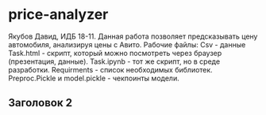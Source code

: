 # price-analyzer

Якубов Давид, ИДБ 18-11.
Данная работа позволяет предсказывать цену автомобиля, анализируя цены с Авито.
Рабочие файлы:
Csv - данные
Task.html -  скрипт, который можно посмотреть через браузер (презентация, данные).
Task.ipynb - тот же скрипт, но в среде разработки.
Requirments - список необходимых библиотек.
Preproc.Pickle и model.pickle - чекпоинты модели.

## Заголовок 2
